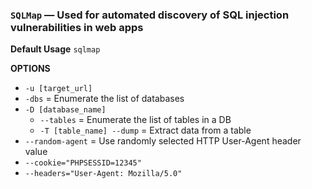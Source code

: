 ### `SQLMap` — Used for automated discovery of SQL injection vulnerabilities in web apps

**Default Usage**
	`sqlmap` 

**OPTIONS**
- `-u [target_url]`
- `-dbs` = Enumerate the list of databases
- `-D [database_name]`
	- `--tables` = Enumerate the list of tables in a DB
	- `-T [table_name] --dump` = Extract data from a table
- `--random-agent` = Use randomly selected HTTP User-Agent header value
- `--cookie="PHPSESSID=12345"`
- `--headers="User-Agent: Mozilla/5.0"`